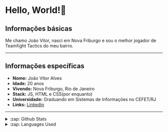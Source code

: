 #   Hello, World!👋
##  Informações básicas 
Me chamo João Vitor, nasci em Nova Friburgo e sou o melhor jogador de Teamfight Tactics do meu bairro.
***

## Informações específicas 
* **Nome:** João Vitor Alves
* **Idade:** 20 anos
* **Vivendo:** Nova Friburgo, Rio de Janeiro
* **Stack:** JS, HTML e CSS(por enquanto) 
* **Universidade:** Graduando em Sistemas de Informações no CEFET/RJ
* **Links:**
[Linkedin](https://www.linkedin.com/in/joao-vitor1/)
***

<details>
  <summary>:zap: Github Stats</summary>
   <img src=![Anurag's GitHub stats](https://github-readme-stats.vercel.app/api?username=anuraghazra&theme=dark&show_icons=true)>
</details>

<details>
  <summary>:zap: Languages Used</summary>
  <img src="https://github-readme-stats.vercel.app/api/top-langs/?username=skydhex&layout=compact&bg_color=ffffff&text_color=333333">
</details>
